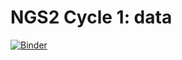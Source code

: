 # NGS2 Cycle 1: data

[![Binder](https://mybinder.org/badge.svg)](https://mybinder.org/v2/gh/Dallinger/ngs2-cycle1/master?filepath=analysis.ipynb)
